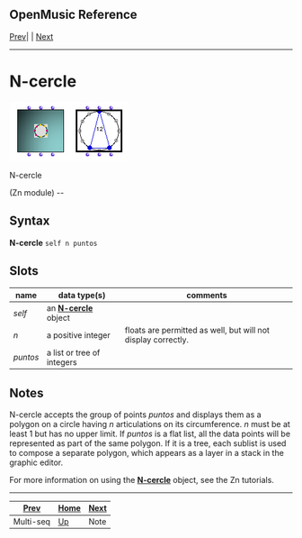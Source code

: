 OpenMusic Reference  
---  
[Prev](multi-seq)| | [Next](note)  
  
* * *

# N-cercle

![](figures/classes/n-cercle.png)

  
  
N-cercle  
  
(Zn module) \--  

## Syntax

 **N-cercle** ` self n puntos `

## Slots

name| data type(s)| comments  
---|---|---  
 _self_|  an [**N-cercle**](n-cercle) object|  
 _n_|  a positive integer| floats are permitted as well, but will not display correctly.  
  _puntos_ |  a list or tree of integers|  
  
## Notes

N-cercle accepts the group of points _puntos_ and displays them as a polygon
on a circle having _n_ articulations on its circumference. _n_ must be at
least 1 but has no upper limit. If _puntos_ is a flat list, all the data
points will be represented as part of the same polygon. If it is a tree, each
sublist is used to compose a separate polygon, which appears as a layer in a
stack in the graphic editor.

For more information on using the [**N-cercle**](n-cercle) object, see
the Zn tutorials.

* * *

[Prev](multi-seq)| [Home](index)| [Next](note)  
---|---|---  
Multi-seq| [Up](classref.main)| Note

